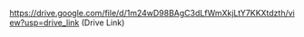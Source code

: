 https://drive.google.com/file/d/1m24wD98BAgC3dLfWmXkjLtY7KKXtdzth/view?usp=drive_link  (Drive Link)
